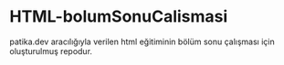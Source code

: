# HTML-bolumSonuCalismasi
patika.dev aracılığıyla verilen html eğitiminin bölüm sonu çalışması için oluşturulmuş repodur.
